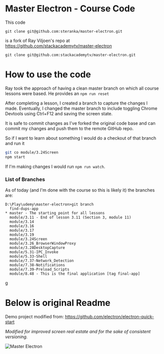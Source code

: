 # Master Electron - Course Code

This code 
```
git clone git@github.com:steranka/master-electron.git
```
is a fork of Ray Viljoen's repo at https://github.com/stackacademytv/master-electron
```
git clone git@github.com:stackacademytv/master-electron.git
```

# How to use the code
Ray took the approach of having a clean master branch on which all course
lessons were based.  He provides an `npm run reset`

After completing a lesson, I created a branch to capture the changes I made.
Eventually, I changed the master branch to include toggling Chrome Devtools using Ctrl+F12
and saving the screen state.

It is safe to commit changes as I've forked the original code base and can commit my changes and push them
to the remote GitHub repo.

So if I want to learn about something I would do a checkout of that branch and run it
```bash
git co module/3.24Screen
npm start
```
If I'm making changes I would run `npm run watch`.

### List of Branches

As of today (and I'm done with the course so this is likely it) the branches are:
```
D:\Play\udemy\master-electron>git branch
  find-dups-app
* master - The starting point for all lessons
  module/3.11 - End of lesson 3.11 (Section 3, module 11)
  module/3.14 
  module/3.16
  module/3.17
  module/3.19
  module/3.24Screen
  module/3.26_BrowserWindowProxy
  module/3.28DesktopCapture
  module/5.31-IPC_Invoke
  module/5.33-Shell
  module/7.37-Network_Detection
  module/7.38-Notifications
  module/7.39-Preload_Scripts
  module/8.48 - This is the final application [tag final-app]
```
 g

# Below is original Readme
Demo project modified from: https://github.com/electron/electron-quick-start

*Modified for improved screen real estate and for the sake of consistent versioning.*

![Master Electron](https://raw.githubusercontent.com/stackacademytv/master-electron/master/splash.png)

